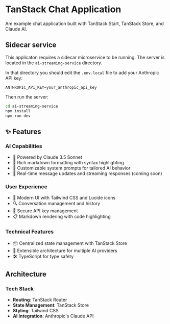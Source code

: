 # TanStack Chat Application

Am example chat application built with TanStack Start, TanStack Store, and Claude AI.

## Sidecar service

This applicaton requires a sidecar microservice to be running. The server is located in the `ai-streaming-service` directory.

In that directory you should edit the `.env.local` file to add your Anthropic API key:

```env
ANTHROPIC_API_KEY=your_anthropic_api_key
```

Then run the server:

```bash
cd ai-streaming-service
npm install
npm run dev
```

## ✨ Features

### AI Capabilities

- 🤖 Powered by Claude 3.5 Sonnet
- 📝 Rich markdown formatting with syntax highlighting
- 🎯 Customizable system prompts for tailored AI behavior
- 🔄 Real-time message updates and streaming responses (coming soon)

### User Experience

- 🎨 Modern UI with Tailwind CSS and Lucide icons
- 🔍 Conversation management and history
- 🔐 Secure API key management
- 📋 Markdown rendering with code highlighting

### Technical Features

- 📦 Centralized state management with TanStack Store
- 🔌 Extensible architecture for multiple AI providers
- 🛠️ TypeScript for type safety

## Architecture

### Tech Stack

- **Routing**: TanStack Router
- **State Management**: TanStack Store
- **Styling**: Tailwind CSS
- **AI Integration**: Anthropic's Claude API
